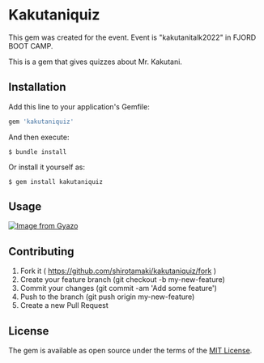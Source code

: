 # Kakutaniquiz

This gem was created for the event. Event is "kakutanitalk2022" in FJORD BOOT CAMP.

This is a gem that gives quizzes about Mr. Kakutani.

## Installation

Add this line to your application's Gemfile:

```ruby
gem 'kakutaniquiz'
```

And then execute:

```shell
$ bundle install
```

Or install it yourself as:

```shell
$ gem install kakutaniquiz
```

## Usage

[![Image from Gyazo](https://i.gyazo.com/708f1e88c544ab9ae08f00ef66380bca.gif)](https://gyazo.com/708f1e88c544ab9ae08f00ef66380bca)

## Contributing

1. Fork it ( https://github.com/shirotamaki/kakutaniquiz/fork )
2. Create your feature branch (git checkout -b my-new-feature)
3. Commit your changes (git commit -am 'Add some feature')
4. Push to the branch (git push origin my-new-feature)
5. Create a new Pull Request

## License

The gem is available as open source under the terms of the [MIT License](https://opensource.org/licenses/MIT).
